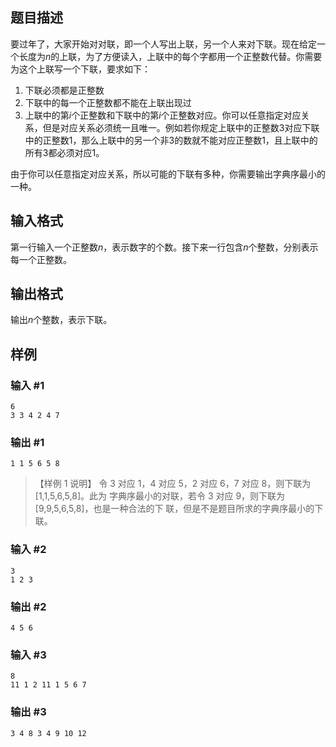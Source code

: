 ## 题目描述
要过年了，大家开始对对联，即一个人写出上联，另一个人来对下联。现在给定一个长度为$n$的上联，为了方便读入，上联中的每个字都用一个正整数代替。你需要为这个上联写一个下联，要求如下：

1. 下联必须都是正整数
2. 下联中的每一个正整数都不能在上联出现过
3. 上联中的第$i$个正整数和下联中的第$i$个正整数对应。你可以任意指定对应关系，但是对应关系必须统一且唯一。例如若你规定上联中的正整数$3$对应下联中的正整数$1$，那么上联中的另一个非$3$的数就不能对应正整数$1$，且上联中的所有$3$都必须对应$1$。

由于你可以任意指定对应关系，所以可能的下联有多种，你需要输出字典序最小的一种。

## 输入格式
第一行输入一个正整数$n$，表示数字的个数。接下来一行包含$n$个整数，分别表示每一个正整数。

## 输出格式
输出$n$个整数，表示下联。

## 样例
### 输入 #1
```
6
3 3 4 2 4 7
```
### 输出 #1
```
1 1 5 6 5 8
```
> 【样例 1 说明】
  令 3 对应 1，4 对应 5，2 对应 6，7 对应 8，则下联为 [1,1,5,6,5,8]。此为 字典序最小的对联，若令 3 对应 9，则下联为 [9,9,5,6,5,8]，也是一种合法的下 联，但是不是题目所求的字典序最小的下联。
### 输入 #2
```
3
1 2 3
```
### 输出 #2
```
4 5 6
```

### 输入 #3
```
8
11 1 2 11 1 5 6 7
```
### 输出 #3
```
3 4 8 3 4 9 10 12
```
